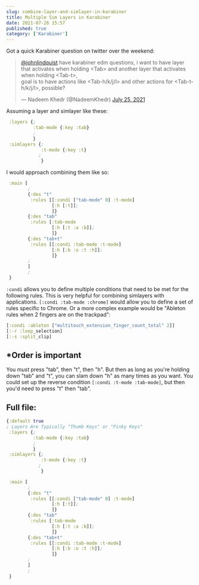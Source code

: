 ```yaml
---
slug: combine-layer-and-simlayer-in-karabiner
title: Multiple Sim Layers in Karabiner
date: 2021-07-26 15:57
published: true
category: ['Karabiner']
---
```


Got a quick Karabiner question on twitter over the weekend:

<blockquote class="twitter-tweet"><p lang="en" dir="ltr"><a href="https://twitter.com/johnlindquist?ref_src=twsrc%5Etfw">@johnlindquist</a> have karabiner edm questions, i want to have layer that activates when holding &lt;Tab&gt; and another layer that activates when holding &lt;Tab-t&gt;, <br/>goal is to have actions like &lt;Tab-h/k/j/l&gt; and other actions for &lt;Tab-t-h/k/j/l&gt;, possible?</p>&mdash; Nadeem Khedr (@NadeemKhedr) <a href="https://twitter.com/NadeemKhedr/status/1419320075627155460?ref_src=twsrc%5Etfw">July 25, 2021</a></blockquote> <script async src="https://platform.twitter.com/widgets.js" charset="utf-8"></script>

Assuming a layer and simlayer like these:

```clojure
 :layers {;
          :tab-mode {:key :tab}
          ;
          }
 :simlayers {;
             :t-mode {:key :t}
            ;
             }
```

I would approach combining them like so:

```clojure
 :main [
        ;
        {:des "t"
         :rules [[:condi ["tab-mode" 0] :t-mode]
                 [:h [:t]];
                 ]}
        {:des "tab"
         :rules [:tab-mode
                 [:h [:t :a :b]];
                 ]}
        {:des "tab+t"
         :rules [[:condi :tab-mode :t-mode]
                 [:h [:b :o :t :h]];
                 ]}
        ;
        ]
        ;
 }
```

`:condi` allows you to define multiple conditions that need to be met for the following rules. This is very helpful for combining simlayers with applications. `[:condi :tab-mode :chrome]` would allow you to define a set of rules specific to Chrome. Or a more complex example would be "Ableton rules when 2 fingers are on the trackpad":

```clojure
[:condi :ableton ["multitouch_extension_finger_count_total" 2]]
[:-r :loop_selection]
[:-s :split_clip]
```

## \*Order is important

You _must_ press "tab", then "t", then "h". But then as long as you're holding down "tab" and "t", you can slam down "h" as many times as you want. You could set up the reverse condition `[:condi :t-mode :tab-mode]`, but then you'd need to press "t" then "tab".

## Full file:

```clojure
{:default true
; Layers Are Typically "Thumb Keys" or "Pinky Keys"
 :layers {;
          :tab-mode {:key :tab}
          ;
          }
 :simlayers {;
             :t-mode {:key :t}
            ;
             }

 :main [
        ;
        {:des "t"
         :rules [[:condi ["tab-mode" 0] :t-mode]
                 [:h [:t]];
                 ]}
        {:des "tab"
         :rules [:tab-mode
                 [:h [:t :a :b]];
                 ]}
        {:des "tab+t"
         :rules [[:condi :tab-mode :t-mode]
                 [:h [:b :o :t :h]];
                 ]}
        ;
        ]
        ;
 }
```
